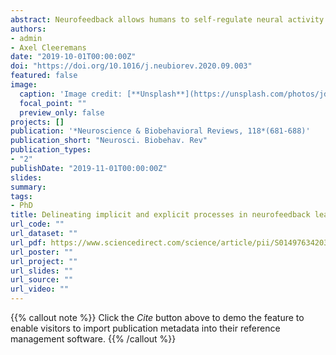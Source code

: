 ```yaml
---
abstract: Neurofeedback allows humans to self-regulate neural activity in specific brain regions and is considered a promising tool for psychiatric interventions. Recently, methods have been developed to use neurofeedback implicitly, prompting a theoretical debate on the role of awareness in neurofeedback learning. We offer a critical review of the role of awareness in neurofeedback learning, with a special focus on recently developed neurofeedback paradigms. We detail differences in instructions and propose a fine-grained categorization of tasks based on the degree of involvement of explicit and implicit processes. Finally, we review the methods used to measure awareness in neurofeedback and propose new candidate measures. We conclude that explicit processes cannot be eschewed in most current implicit tasks that have explicit goals, and suggest ways in which awareness could be better measured in the future. Investigating awareness during learning will help understand the learning mechanisms underlying neurofeedback learning and will help shape future tasks.
authors:
- admin
- Axel Cleeremans
date: "2019-10-01T00:00:00Z"
doi: "https://doi.org/10.1016/j.neubiorev.2020.09.003"
featured: false
image:
  caption: 'Image credit: [**Unsplash**](https://unsplash.com/photos/jdD8gXaTZsc)'
  focal_point: ""
  preview_only: false
projects: []
publication: '*Neuroscience & Biobehavioral Reviews, 118*(681-688)'
publication_short: "Neurosci. Biobehav. Rev"
publication_types:
- "2"
publishDate: "2019-11-01T00:00:00Z"
slides: 
summary: 
tags:
- PhD
title: Delineating implicit and explicit processes in neurofeedback learning
url_code: ""
url_dataset: ""
url_pdf: https://www.sciencedirect.com/science/article/pii/S0149763420305595/pdfft?md5=91657c93863d5d978dece457b747943b&pid=1-s2.0-S0149763420305595-main.pdf
url_poster: ""
url_project: ""
url_slides: ""
url_source: ""
url_video: ""
---
```


{{% callout note %}}
Click the *Cite* button above to demo the feature to enable visitors to import publication metadata into their reference management software.
{{% /callout %}}

